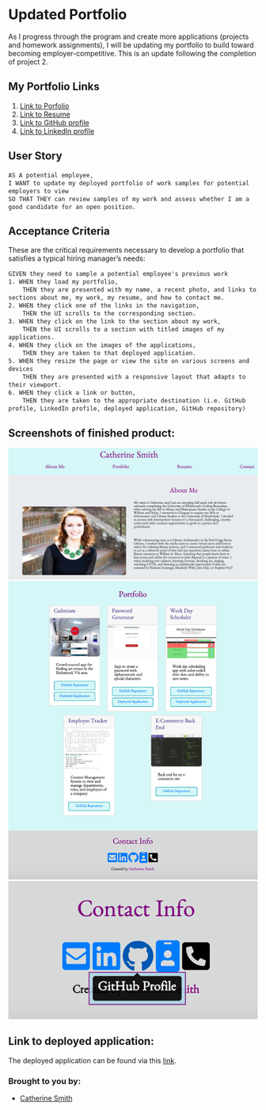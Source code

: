 # Updated Portfolio

As I progress through the program and create more applications (projects and homework assignments), I will be updating my portfolio to build toward becoming employer-competitive. This is an update following the completion of project 2.


## My Portfolio Links
1. [Link to Porfolio](https://crsmith01.github.io/updated-portfolio-2/)
2. [Link to Resume](https://docs.google.com/document/d/e/2PACX-1vTOmmrXw5f6mpnJ4ntzogEC_U2VBiDCNWEIMASmboPkLAYC9ApUQoJoF1oIFBqTWVA4OQbMzuODDxsM/pub)
3. [Link to GitHub profile](https://github.com/crsmith01)
4. [Link to LinkedIn profile](https://www.linkedin.com/in/catherine-smith24601)


## User Story

```
AS A potential employee,
I WANT to update my deployed portfolio of work samples for potential employers to view
SO THAT THEY can review samples of my work and assess whether I am a good candidate for an open position.
```

## Acceptance Criteria

These are the critical requirements necessary to develop a portfolio that satisfies a typical hiring manager’s needs:

```
GIVEN they need to sample a potential employee's previous work
1. WHEN they load my portfolio,
    THEN they are presented with my name, a recent photo, and links to sections about me, my work, my resume, and how to contact me.
2. WHEN they click one of the links in the navigation,
    THEN the UI scrolls to the corresponding section.
3. WHEN they click on the link to the section about my work,
    THEN the UI scrolls to a section with titled images of my applications.
4. WHEN they click on the images of the applications,
    THEN they are taken to that deployed application.
5. WHEN they resize the page or view the site on various screens and devices
    THEN they are presented with a responsive layout that adapts to their viewport.
6. WHEN they click a link or button,
    THEN they are taken to the appropriate destination (i.e. GitHub profile, LinkedIn profile, deployed application, GitHub repository)
```

## Screenshots of finished product:
![top](./assets/images/navbar-and-about-me.png)
![bottom](./assets/images/portfolio-and-contact.png)
![tooltip](./assets/images/tooltips-displayed.png)



## Link to deployed application: 
The deployed application can be found via this 
[link](https://crsmith01.github.io/updated-portfolio-2/).


### Brought to you by:
* [Catherine Smith](https://github.com/crsmith01)
